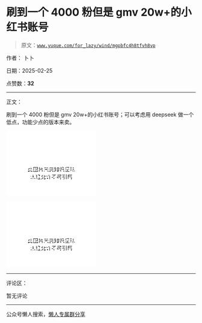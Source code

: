 # 刷到一个 4000 粉但是 gmv 20w+的小红书账号

> 原文：[`www.yuque.com/for_lazy/wind/mgpbfc4h8tfvh8vp`](https://www.yuque.com/for_lazy/wind/mgpbfc4h8tfvh8vp)

作者： 卜卜

日期：2025-02-25

点赞数：**32**

* * *

正文：

刷到一个 4000 粉但是 gmv 20w+的小红书账号；可以考虑用 deepseek 做一个低点，功能少点的版本来卖。

![](img/6d91ec2bc2ed9d6e81117243e3f03df2.png "None")

![](img/6664250ea303fe4e7ad6ed6b73ee73b4.png "None")

* * *

评论区：

暂无评论

* * *

公众号懒人搜索，[懒人专属群分享](https://lazybook.fun/#/blog/group)